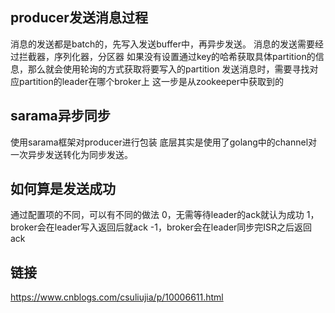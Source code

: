 ## producer发送消息过程
消息的发送都是batch的，先写入发送buffer中，再异步发送。
消息的发送需要经过拦截器，序列化器，分区器
如果没有设置通过key的哈希获取具体partition的信息，那么就会使用轮询的方式获取将要写入的partition
发送消息时，需要寻找对应partition的leader在哪个broker上
这一步是从zookeeper中获取到的


## sarama异步同步
使用sarama框架对producer进行包装
底层其实是使用了golang中的channel对一次异步发送转化为同步发送。

## 如何算是发送成功
通过配置项的不同，可以有不同的做法
0，无需等待leader的ack就认为成功
1，broker会在leader写入返回后就ack
-1，broker会在leader同步完ISR之后返回ack

## 链接
https://www.cnblogs.com/csuliujia/p/10006611.html
